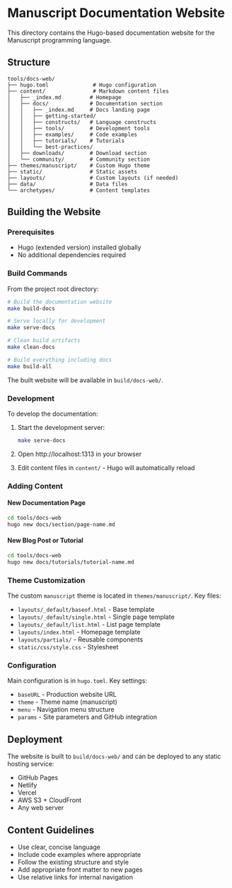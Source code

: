 # Manuscript Documentation Website

This directory contains the Hugo-based documentation website for the Manuscript programming language.

## Structure

```
tools/docs-web/
├── hugo.toml              # Hugo configuration
├── content/               # Markdown content files
│   ├── _index.md         # Homepage
│   ├── docs/             # Documentation section
│   │   ├── _index.md     # Docs landing page
│   │   ├── getting-started/
│   │   ├── constructs/   # Language constructs
│   │   ├── tools/        # Development tools
│   │   ├── examples/     # Code examples
│   │   ├── tutorials/    # Tutorials
│   │   └── best-practices/
│   ├── downloads/        # Download section
│   └── community/        # Community section
├── themes/manuscript/    # Custom Hugo theme
├── static/               # Static assets
├── layouts/              # Custom layouts (if needed)
├── data/                 # Data files
└── archetypes/           # Content templates
```

## Building the Website

### Prerequisites

- Hugo (extended version) installed globally
- No additional dependencies required

### Build Commands

From the project root directory:

```bash
# Build the documentation website
make build-docs

# Serve locally for development
make serve-docs

# Clean build artifacts
make clean-docs

# Build everything including docs
make build-all
```

The built website will be available in `build/docs-web/`.

### Development

To develop the documentation:

1. Start the development server:
   ```bash
   make serve-docs
   ```

2. Open http://localhost:1313 in your browser

3. Edit content files in `content/` - Hugo will automatically reload

### Adding Content

#### New Documentation Page

```bash
cd tools/docs-web
hugo new docs/section/page-name.md
```

#### New Blog Post or Tutorial

```bash
cd tools/docs-web
hugo new docs/tutorials/tutorial-name.md
```

### Theme Customization

The custom `manuscript` theme is located in `themes/manuscript/`. Key files:

- `layouts/_default/baseof.html` - Base template
- `layouts/_default/single.html` - Single page template
- `layouts/_default/list.html` - List page template
- `layouts/index.html` - Homepage template
- `layouts/partials/` - Reusable components
- `static/css/style.css` - Stylesheet

### Configuration

Main configuration is in `hugo.toml`. Key settings:

- `baseURL` - Production website URL
- `theme` - Theme name (manuscript)
- `menu` - Navigation menu structure
- `params` - Site parameters and GitHub integration

## Deployment

The website is built to `build/docs-web/` and can be deployed to any static hosting service:

- GitHub Pages
- Netlify
- Vercel
- AWS S3 + CloudFront
- Any web server

## Content Guidelines

- Use clear, concise language
- Include code examples where appropriate
- Follow the existing structure and style
- Add appropriate front matter to new pages
- Use relative links for internal navigation 